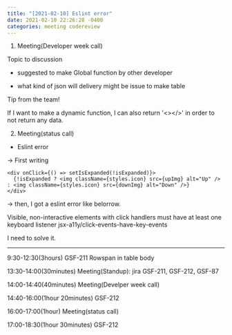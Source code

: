 ```yaml
---
title: "[2021-02-10] Eslint error"
date: 2021-02-10 22:26:28 -0400
categories: meeting codereview
---
```



1. Meeting(Developer week call)

Topic to discussion

* suggested to make Global function by other developer

* what kind of json will delivery might be issue to make table

Tip from the team!

If I want to make a dynamic function, I can also return '<></>' in order to not return any data.
 
 

2. Meeting(status call) 

* Eslint error

-> First writing

    <div onClick={() => setIsExpanded(!isExpanded)}>
      {!isExpanded ? <img className={styles.icon} src={upImg} alt="Up" /> : <img className={styles.icon} src={downImg} alt="Down" />}
    </div>

-> then, I got a eslint error like belorrow.

   Visible, non-interactive elements with click handlers must have at least one keyboard listener     jsx-a11y/click-events-have-key-events

I need to solve it.


-----------------------------------------------------------



9:30-12:30(3hours) GSF-211 Rowspan in table body

13:30-14:00(30minutes) Meeting(Standup): jira GSF-211, GSF-212, GSF-87

14:00-14:40(40minutes) Meeting(Develper week call) 

14:40-16:00(1hour 20minutes) GSF-212

16:00-17:00(1hour) Meeting(status call)

17:00-18:30(1hour 30minutes) GSF-212
